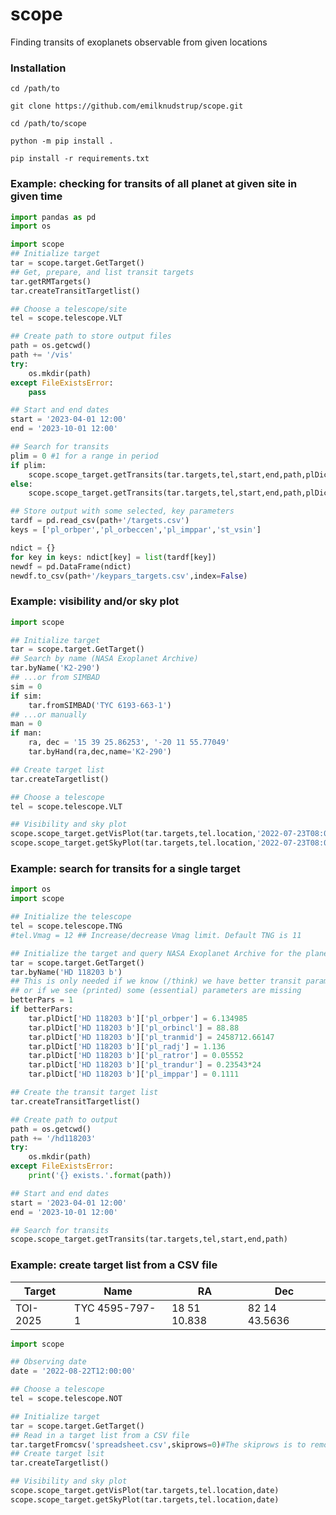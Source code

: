 # scope
Finding transits of exoplanets observable from given locations


### Installation
`cd /path/to`

`git clone https://github.com/emilknudstrup/scope.git`

`cd /path/to/scope`

`python -m pip install .`

`pip install -r requirements.txt`

### Example: checking for transits of all planet at given site in given time
```python
import pandas as pd
import os

import scope
## Initialize target
tar = scope.target.GetTarget()
## Get, prepare, and list transit targets
tar.getRMTargets()
tar.createTransitTargetlist()

## Choose a telescope/site
tel = scope.telescope.VLT

## Create path to store output files
path = os.getcwd()
path += '/vis'
try:
	os.mkdir(path)
except FileExistsError:
	pass

## Start and end dates
start = '2023-04-01 12:00'
end = '2023-10-01 12:00'

## Search for transits
plim = 0 #1 for a range in period
if plim:
	scope.scope_target.getTransits(tar.targets,tel,start,end,path,plDict=tar.plDict,limits={'per' : [8,1e3]})
else:
	scope.scope_target.getTransits(tar.targets,tel,start,end,path,plDict=tar.plDict)

## Store output with some selected, key parameters 
tardf = pd.read_csv(path+'/targets.csv')
keys = ['pl_orbper','pl_orbeccen','pl_imppar','st_vsin']

ndict = {}
for key in keys: ndict[key] = list(tardf[key])
newdf = pd.DataFrame(ndict)
newdf.to_csv(path+'/keypars_targets.csv',index=False)

```

### Example: visibility and/or sky plot
```python
import scope

## Initialize target
tar = scope.target.GetTarget()
## Search by name (NASA Exoplanet Archive)
tar.byName('K2-290')
## ...or from SIMBAD
sim = 0
if sim:
	tar.fromSIMBAD('TYC 6193-663-1')
## ...or manually
man = 0
if man:
	ra, dec = '15 39 25.86253', '-20 11 55.77049'
	tar.byHand(ra,dec,name='K2-290')

## Create target list
tar.createTargetlist()

## Choose a telescope
tel = scope.telescope.VLT

## Visibility and sky plot
scope.scope_target.getVisPlot(tar.targets,tel.location,'2022-07-23T08:00:00')
scope.scope_target.getSkyPlot(tar.targets,tel.location,'2022-07-23T08:00:00')

```

### Example: search for transits for a single target
```python
import os
import scope

## Initialize the telescope 
tel = scope.telescope.TNG
#tel.Vmag = 12 ## Increase/decrease Vmag limit. Default TNG is 11

## Initialize the target and query NASA Exoplanet Archive for the planet
tar = scope.target.GetTarget()
tar.byName('HD 118203 b')
## This is only needed if we know (/think) we have better transit parameters than the default from NASA Exoplanet Archive
## or if we see (printed) some (essential) parameters are missing
betterPars = 1
if betterPars:
	tar.plDict['HD 118203 b']['pl_orbper'] = 6.134985
	tar.plDict['HD 118203 b']['pl_orbincl'] = 88.88
	tar.plDict['HD 118203 b']['pl_tranmid'] = 2458712.66147
	tar.plDict['HD 118203 b']['pl_radj'] = 1.136
	tar.plDict['HD 118203 b']['pl_ratror'] = 0.05552
	tar.plDict['HD 118203 b']['pl_trandur'] = 0.23543*24
	tar.plDict['HD 118203 b']['pl_imppar'] = 0.1111

## Create the transit target list
tar.createTransitTargetlist()

## Create path to output
path = os.getcwd()
path += '/hd118203'
try:
	os.mkdir(path)
except FileExistsError:
	print('{} exists.'.format(path))

## Start and end dates
start = '2023-04-01 12:00'
end = '2023-10-01 12:00'

## Search for transits
scope.scope_target.getTransits(tar.targets,tel,start,end,path)	

```

### Example: create target list from a CSV file

| Target | Name | RA | Dec |
| -------- | --------------| ------------ | ------------- |
| TOI-2025 | TYC 4595-797-1| 18 51 10.838 | 82 14 43.5636 |

```python
import scope

## Observing date
date = '2022-08-22T12:00:00'

## Choose a telescope
tel = scope.telescope.NOT

## Initialize target
tar = scope.target.GetTarget()
## Read in a target list from a CSV file
tar.targetFromcsv('spreadsheet.csv',skiprows=0)#The skiprows is to remove the "header"
## Create target lsit
tar.createTargetlist()

## Visibility and sky plot
scope.scope_target.getVisPlot(tar.targets,tel.location,date)
scope.scope_target.getSkyPlot(tar.targets,tel.location,date)

```


